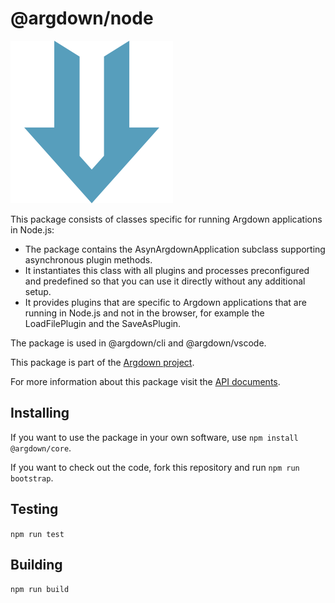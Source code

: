 # @argdown/node

![Argdown logo](../../argdown-arrow.png?raw=true "Argdown logo")

This package consists of classes specific for running Argdown applications in Node.js: 

- The package contains the AsynArgdownApplication subclass supporting asynchronous plugin methods. 
- It instantiates this class with all plugins and processes preconfigured and predefined so that you can use it directly without any additional setup. 
- It provides plugins that are specific to Argdown applications that are running in Node.js and not in the browser, for example the LoadFilePlugin and the SaveAsPlugin.

The package is used in @argdown/cli and @argdown/vscode.

This package is part of the [Argdown project](https://christianvoigt.github.io/argdown).

For more information about this package visit the [API documents](https://christianvoigt.github.io/argdown/argdown-node/index.html).

## Installing

If you want to use the package in your own software, use `npm install @argdown/core`.

If you want to check out the code, fork this repository and run `npm run bootstrap`.

## Testing

`npm run test`

## Building

`npm run build`
